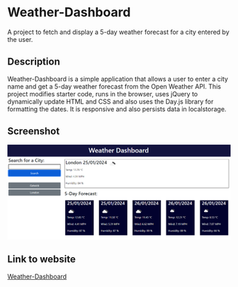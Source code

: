 # Weather-Dashboard

A project to fetch and display a 5-day weather forecast for a city entered by the user.

## Description

Weather-Dashboard is a simple application that allows a user to enter a city name and get a 5-day weather forecast from the Open Weather API. This project modifies starter code, runs in the browser, uses jQuery to dynamically update HTML and CSS and also uses the Day.js library for formatting the dates. It is responsive and also persists data in localstorage.

## Screenshot

![Weather-Dashboard](assets\images\screenshot-of-weather-dashboard-app.PNG)

## Link to website

[Weather-Dashboard](https://obeeyoma.github.io/Weather-Dashboard/)
